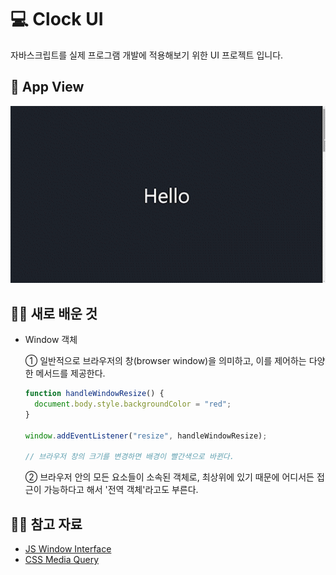 # 💻 Clock UI

자바스크립트를 실제 프로그램 개발에 적용해보기 위한 UI 프로젝트 입니다.

## 📸 App View

<p align="center"><img src="img/scroll.gif" width="600" /></p>

## 🧑‍💻 새로 배운 것

- Window 객체

  ① 일반적으로 브라우저의 창(browser window)을 의미하고, 이를 제어하는 다양한 메서드를 제공한다.

  ```javascript
  function handleWindowResize() {
    document.body.style.backgroundColor = "red";
  }

  window.addEventListener("resize", handleWindowResize);

  // 브라우저 창의 크기를 변경하면 배경이 빨간색으로 바뀐다.
  ```

  ② 브라우저 안의 모든 요소들이 소속된 객체로, 최상위에 있기 때문에 어디서든 접근이 가능하다고 해서 '전역 객체'라고도 부른다.

## ✍🏻 참고 자료

- [JS Window Interface](https://developer.mozilla.org/ko/docs/Web/API/Window)
- [CSS Media Query](https://developer.mozilla.org/ko/docs/Web/CSS/@media)
